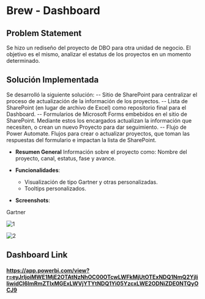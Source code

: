 # Brew - Dashboard

## Problem Statement

Se hizo un rediseño del proyecto de DBO para otra unidad de negocio. El objetivo es el mismo, analizar el estatus de los proyectos en un momento determinado.

## Solución Implementada

Se desarrolló la siguiente solución:
-- Sitio de SharePoint para centralizar el proceso de actualización de la información de los proyectos.
-- Lista de SharePoint (en lugar de archivo de Excel) como repositorio final para el Dashboard.
-- Formularios de Microsoft Forms embebidos en el sitio de SharePoint. Mediante estos los encargados actualizan la información que necesiten, o crean un nuevo Proyecto para dar seguimiento.
-- Flujo de Power Automate. Flujos para crear o actualizar proyectos, que toman las respuestas del formulario e impactan la lista de SharePoint.


- **Resumen General**
Información sobre el proyecto como: Nombre del proyecto, canal, estatus, fase y avance.


- **Funcionalidades**: 
  - Visualización de tipo Gartner y otras personalizadas.
  - Tooltips personalizados.

- **Screenshots**:  
  

Gartner

![1](https://github.com/user-attachments/assets/c52507be-8be1-4321-87c5-2b534f754d34)

![2](https://github.com/user-attachments/assets/ca2fd68a-56e8-4f38-b61b-3b3fb8c37268)

## Dashboard Link
#### https://app.powerbi.com/view?r=eyJrIjoiMWE1MjE2OTAtNzNhOC00OTcwLWFkMjUtOTExNDQ1NmQ2YjliIiwidCI6ImRmZTIxMGExLWVjYTYtNDQ1Yi05YzcxLWE2ODNiZDE0NTQyOCJ9
